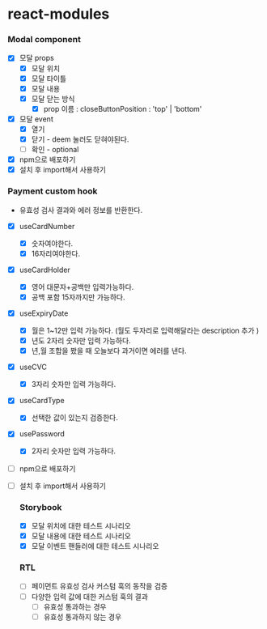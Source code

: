 # react-modules

### Modal component

- [x] 모달 props
  - [x] 모달 위치
  - [x] 모달 타이틀
  - [x] 모달 내용
  - [x] 모달 닫는 방식
    - [x] prop 이름 : closeButtonPosition : 'top' | 'bottom'
- [x] 모달 event
  - [x] 열기
  - [x] 닫기 - deem 눌러도 닫혀야된다.
  - [ ] 확인 - optional
- [x] npm으로 배포하기
- [x] 설치 후 import해서 사용하기

### Payment custom hook

- 유효성 검사 결과와 에러 정보를 반환한다.

- [x] useCardNumber
  - [x] 숫자여야한다.
  - [x] 16자리여야한다.
- [x] useCardHolder
  - [x] 영어 대문자+공백만 입력가능하다.
  - [x] 공백 포함 15자까지만 가능하다.
- [x] useExpiryDate
  - [x] 월은 1~12만 입력 가능하다. (월도 두자리로 입력해달라는 description 추가 )
  - [x] 년도 2자리 숫자만 입력 가능하다.
  - [x] 년,월 조합을 봤을 때 오늘보다 과거이면 에러를 낸다.
- [x] useCVC
  - [x] 3자리 숫자만 입력 가능하다.
- [x] useCardType
  - [x] 선택한 값이 있는지 검증한다.
- [x] usePassword
  - [x] 2자리 숫자만 입력 가능하다.
- [ ] npm으로 배포하기
- [ ] 설치 후 import해서 사용하기

  ### Storybook

  - [x] 모달 위치에 대한 테스트 시나리오
  - [x] 모달 내용에 대한 테스트 시나리오
  - [x] 모달 이벤트 핸들러에 대한 테스트 시나리오

  ### RTL

  - [ ] 페이먼트 유효성 검사 커스텀 훅의 동작을 검증
  - [ ] 다양한 입력 값에 대한 커스텀 훅의 결과
    - [ ] 유효성 통과하는 경우
    - [ ] 유효성 통과하지 않는 경우
